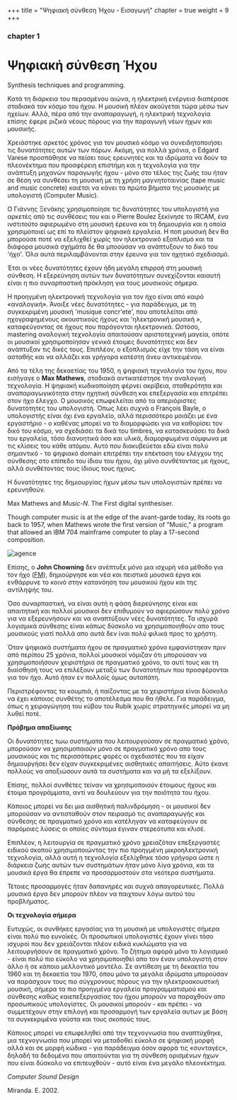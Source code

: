 +++
title = "Ψηφιακή σύνθεση Ήχου - Εισαγωγή"
chapter = true
weight = 9
+++

### chapter 1




# Ψηφιακή σύνθεση Ήχου

Synthesis techniques and programming.

Κατά τη διάρκεια του περασμένου αιώνα, η ηλεκτρική ενέργεια διαπέρασε
σταδιακά τον κόσμο του ήχου. Η μουσική πλέον
ακούγεται τώρα μέσω των ηχείων. Αλλά, πέρα από την αναπαραγωγή, η ηλεκτρική τεχνολογία επίσης
έφερε ριζικά νέους πόρους για την παραγωγή νέων ήχων και μουσικής.

Χρειάστηκε αρκετός χρόνος για τον μουσικό κόσμο να συνειδητοποιήσει
τις δυνατότητες αυτών των πόρων. Ακόμη, για πολλά χρόνια, ο Edgard
Varese προσπάθησε να πείσει τους ερευνητές και τα ιδρύματα να δούν τα
πλεονέκτημα που προσφέρειη επιστήμη και η τεχνολογία για την ανάπτυξη
μηχανών παραγωγής ήχου - μόνο στο τέλος της ζωής του ήταν σε θέση να
συνθέσει τη μουσική με τη χρήση μαγνητοταινίας (tape music and music
concrete) καιέτσι να κάνει τα πρώτα βήματα της
μουσικής με υπολογιστή (Computer Music).

Ο Γιάννης Ξενάκης χρησιμοποίησε τις δυνατότητες του υπολογιστή για
αρκετές από τις συνθέσεις του και ο Pierre Boulez ξεκίνησε το IRCAM,
ένα ινστιτούτο αφιερωμένο στη μουσική έρευνα και τη δημιουργία και η
οποία χρησιμοποιεί ως επί το πλείστον ψηφιακά εργαλεία. Η ποπ μουσική
δεν θα μπορούσε ποτέ να εξελιχθεί χωρίς τον ηλεκτρονικό εξοπλισμό και
τα διάφορα μουσικά σχήμάτα δε θα μποούσαν να ανάπτυξουν το δικό του
'ήχο'. Όλα αυτά περιλαμβάνονται στην έρευνα για τον ηχητικό
σχεδιασμό.

Έτσι οι νέες δυνατότητες έχουν ήδη μεγάλη επιρροή στη μουσική
σύνθεση. Η εξερεύνηση αυτών των δυνατότητων συνεχίζονται καιαυτή είναι η πιο συναρπαστική πρόκληση για τους μουσικούς σήμερα.

Η προηγμένη ηλεκτρονική τεχνολογία για τον ήχο είναι από καιρό «αναλογική». Άνοιξε νέες
δυνατότητες - για παράδειγμα, με τη συγκεκριμένη μουσική 'musique
concr'ete', που αποτελείται από ηχογραφημένους ακουστικούς ήχους και
'ηλεκτρονική μουσική », καταφεύγοντας σε ήχους που παράγονται ηλεκτρονικά. Ωστόσο, mastering αναλογική τεχνολογία
απαιτούσαν αριστοτεχνική μαγεία, οπότε οι μουσικοί χρησιμοποίησαν
γενικά έτοιμες δυνατότητες και δεν ανάπτυξαν τις δικές τους. Επιπλέον, ο εξοπλισμός είχε την τάση να είναι ασταθής και να αλλάζει και
γρήγορα κατέστη άνευ αντικειμένου.

Από τα τέλη της δεκαετίας του 1950, η ψηφιακή τεχνολογία του ήχου, που
εισήγαγε ο **Max Mathews**, σταδιακά αντικατέστησε την αναλογική
τεχνολογία. Η ψηφιακή κωδικοποίηση φέρνει ακρίβεια, σταθερότητα και
αναπαραγωγικότητα στην ηχητική σύνθεση και επεξεργασία και επιτρέπει
στον ήχο έλεγχο. Ο μουσικός επωφελείται από τα απεριόριστες
δυνατότητες του υπολογιστή. Όπως λέει συχνά ο François Bayle, ο
υπολογιστής είναι όχι ένα εργαλείο, αλλά περισσότερο μοιάζει με ένα
εργαστήριο - ο καθένας μπορεί να το διαμορφώσει για να καθορίσει τον
δικό του κόσμο, να σχεδιάσει τα δικά του timbres, να κατασκευάσει τα δικά του εργαλεία, τόσο διανοητικά όσο και υλικά, διαμορφωμένα
σύμφωνα με τις κλίσεις του κάθε ατόμου.
Αυτό που διακυβεύεται εδώ είναι πολύ σημαντικό - το ψηφιακό
domain επιτρέπει την επέκταση του ελέγχου της σύνθεσης
στο επίπεδο του ίδιου του ήχου, όχι μόνο συνθέτοντας με ήχους, αλλά
συνθέτοντας τους ίδιους τους ήχους.

Η δυνατότητες της δημιουργίας ήχων μέσω των υπολογιστών πρέπει να ερευνηθούν.

Max Mathews and *Music-N*. The First digital synthesiser.

Though computer music is at the edge of the avant-garde today, its roots go back to 1957, when Mathews wrote the first version of "Music," a program that allowed an IBM 704 mainframe computer to play a 17-second composition.

![agence](https://github.com/Vasileios/dss/tree/master/static)

Επίσης, ο **John Chowning** δεν ανέπτυξε μόνο μια ισχυρή νέα μέθοδο για τον ήχο
([FM](https://ccrma.stanford.edu/~jos/sasp/Frequency_Modulation_FM_Synthesis.html)), δημιούργησε και νέα και πειστικά μουσικά έργα και ενθάρρυνε το
κοινό στην κατανόηση του μουσικού ήχου και της αντίληψής του.

Όσο συναρπαστική, να είναι αυτή η φάση διερεύνησης είναι και
απαιτητική και πολλοί μουσικοί δεν επιθυμούν να αφιερώσουν πολύ χρόνο
για να εξερευνήσουν και να αναπτύξουν νέες δυνατότητες. Τα ισχυρά
λογισμικά σύνθεσης είναι κάπως δύσκολο να χρησιμοποιηθούν απο τους
μουσικούς γιατί πολλά απο αυτά δεν ίναι πολύ φιλικά προς το χρήστη.

Όταν ψηφιακά συστήματα ήχου σε πραγματικό χρόνο εμφανίστηκαν πριν από
περίπου 25 χρόνια, πολλοί μουσικοί νόμιζαν ότι μπορούσαν να
χρησιμοποιήσουν χειριστήρια σε πραγματικό χρόνο, το αυτί τους και τη
διαίσθησή τους να επιλέξουν μεταξύ των δυνατοτήτων που προσφέρονται για τον ήχο. Αυτό ήταν εν πολλοίς όμως αυταπάτη.

Περιστρέφοντας τα κουμπιά, ή παίζοντας με τα χειριστήρια είναι δύσκολο
να έχει κάποιος συνθέτης το αποτέλεσμα που θα ήθελε.
Για παράδειγμα, όπως η χειραγώγηση του κύβου του Rubik χωρίς στρατηγικές μπορεί
να μη λυθεί ποτέ.

**Πρόβημα απαξίωσης**

Οι δυνατότητες τωω  συστήματα που λειτουργούσαν σε πραγματικό χρόνο,
μπορούσαν να χρησιμοποιούν μόνο σε πραγματικό χρόνο απο τους μουσικούς
και τις περισσότερες φορές οι σχεδιαστές που τα είχαν δημιουργήσει δεν
είχαν συγκεκριμένες αισθητικές απαιτήσεις. Αύτο έκανε πολλούς να
αποξιώσουν αυτά τα συστήματα και να μή τα εξελίξουν.

Επίσης, πολλοί συνθέτες τείναν να χρησιμοποιούν έτοιμους ήχους και έτοιμα προγράμματα, αντί να δουλεύουν για την ποιότητα του ήχου.

Κάποιος μπορεί να δει μια αισθητική παλινδρόμηση -
οι μουσικοί δεν μπορούσαν να αντισταθούν στον πειρασμό τις
αναπαραγωγής και σύνθεσης σε πραγματικό χρόνο και κατέληγαν να
καταφεύγουν σε παρόμοιες λύσεις οι οποίες σύντομα έγιναν στερεότυπα και κλισέ.

Επιπλέον, η λειτουργία σε πραγματικό χρόνο χρειαζόταν επεξεργαστές
ειδικού σκοπού χρησιμοποιώντας την πιο προηγμένη μικροηλεκτρονική
τεχνολογία, αλλά αυτή η τεχνολογία εξελίχθηκε τόσο γρήγορα ώστε η
διάρκεια ζωής αυτών των συστημάτων ήταν μόνο λίγα χρόνια, και τα μουσικά έργα θα έπρεπε να προσαρμοστούν στα νεότερα συστήματα.

Τέτοιες προσαρμογές ήταν δαπανηρές και συχνά απαγορευτικές. Πολλά
μουσικά έργα δεν μπορούν πλέον να παιχτουν λόγω αυτού του προβλήματος.

**Οι τεχνολογία σήμερα**

Ευτυχώς, οι συνθήκες εργασίας για τη μουσική με υπολογιστές σήμερα
είναι πολύ πιο ευνοϊκές.
Οι προσωπικοί υπολογιστές έχουν γίνει τόσο ισχυροί που δεν χρειάζονται
πλέον ειδικά κυκλώματα για να λειτουργήσουν σε πραγματικό χρόνο. Το ζήτημα αφορά μόνο το λογισμικό - είναι πολύ πιο εύκολο να χρησιμοποιηθεί
απο τον έναν υπολογιστή στον άλλο ή σε κάποιο μελλοντικό μοντέλο.
Σε αντίθεση με τη δεκαετία του 1960 και τη δεκαετία του 1970,
όπου μόνο τα μεγάλα ιδρύματα μπορούσαν να παράσχουν τους πιο
σύγχρονους πόρους για την ηλεκτροακουστική μουσική, σήμερα τα πιο
προηγμένα εργαλεία προγραμματισμού και σύνθεσης καθώς καιεπεξεργασίας
του ήχου μπορούν  να παραχθούν απο προσωπικούς υπολογίστες. Οι μουσικοί μπορούν - και πρέπει - να συμμετέχουν στην επιλογή και προσαρμογή
των εργαλεία αυτων με βάση τα συγκεκριμένα γούστα και τους σκοπούς
τους.

Κάποιος μπορεί να επωφεληθεί από την τεχνογνωσία
που αναπτύχθηκε, μια τεχνογνωσία που μπορεί να μεταδοθεί εύκολα
σε ψηφιακή μορφή αλλά και σε μορφή κώδικα - για παράδειγμα όσον αφορά
τις «συνταγές», δηλαδή τα δεδομένα που απαιτούνται για τη σύνθεση
ορισμένων ήχων που είναι δύσκολο να επιτευχθούν - αυτό είναι ένα μεγάλο πλεονέκτημα.

*Computer Sound Design*

Miranda. E. 2002.

